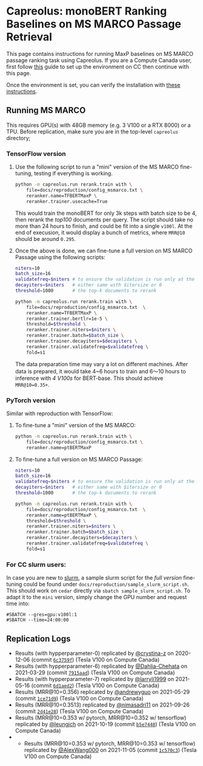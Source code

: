 # Capreolus: monoBERT Ranking Baselines on MS MARCO Passage Retrieval 

This page contains instructions for running MaxP baselines on MS MARCO passage ranking task using Capreolus.
If you are a Compute Canada user, 
first follow [this](../setup/setup-cc.md) guide to set up the environment on CC then continue with this page.

Once the environment is set, you can verify the installation with [these instructions](./PARADE.md#testing-installation).

## Running MS MARCO 
This requires GPU(s) with 48GB memory (e.g. 3 V100 or a RTX 8000) or a TPU. Before replication, make sure you are in the top-level `capreolus` directory;
### TensorFlow version 
1. Use the following script to run a "mini" version of the MS MARCO fine-tuning, testing if everything is working. 
    ```bash
    python -m capreolus.run rerank.train with \
        file=docs/reproduction/config_msmarco.txt \
        reranker.name=TFBERTMaxP \
        reranker.trainer.usecache=True
    ``` 
    This would train the monoBERT for only 3k steps with batch size to be 4, then rerank the *top100* documents per query. 
    The script should take no more than 24 hours to finish, and could be fit into a single `v100l`.
    At the end of execusion, it would display a bunch of metrics, where `MRR@10` should be around `0.295`.

3. Once the above is done, we can fine-tune a full version on MS MARCO Passage using the following scripts: 
    ```bash
    niters=10
    batch_size=16
    validatefreq=$niters # to ensure the validation is run only at the end of training
    decayiters=$niters   # either same with $itersize or 0
    threshold=1000       # the top-k documents to rerank

    python -m capreolus.run rerank.train with \
        file=docs/reproduction/config_msmarco.txt  \
        reranker.name=TFBERTMaxP \
        reranker.trainer.bertlr=1e-5 \
        threshold=$threshold \
        reranker.trainer.niters=$niters \
        reranker.trainer.batch=$batch_size \
        reranker.trainer.decayiters=$decayiters \
        reranker.trainer.validatefreq=$validatefreq \
        fold=s1
    ```
    The data preparation time may vary a lot on different machines.
    After data is prepared, it would take 4~6 hours to train and 6～10 hours to inference with *4 V100s* for BERT-base. 
    This should achieve `MRR@10=0.35+`.

### PyTorch version 
Similar with reproduction with TensorFlow:
1. To fine-tune a "mini" version of the MS MARCO:
    ```bash
    python -m capreolus.run rerank.train with \
        file=docs/reproduction/config_msmarco.txt \
        reranker.name=ptBERTMaxP
    ``` 

2. To fine-tune a full version on MS MARCO Passage:
    ```bash
    niters=10
    batch_size=16
    validatefreq=$niters # to ensure the validation is run only at the end of training
    decayiters=$niters   # either same with $itersize or 0
    threshold=1000       # the top-k documents to rerank

    python -m capreolus.run rerank.train with \
        file=docs/reproduction/config_msmarco.txt  \
        reranker.name=ptBERTMaxP \
        threshold=$threshold \
        reranker.trainer.niters=$niters \
        reranker.trainer.batch=$batch_size \
        reranker.trainer.decayiters=$decayiters \
        reranker.trainer.validatefreq=$validatefreq \
        fold=s1
    ```

### For CC slurm users:
In case you are new to [slurm](https://slurm.schedmd.com/documentation.html), a sample slurm script for the *full version* fine-tuning could be found under `docs/reproduction/sample_slurm_script.sh`.
This should work on `cedar` directly via `sbatch sample_slurm_script.sh`.
To adapt it to the `mini` version, simply change the GPU number and request time into:
```
#SBATCH --gres=gpu:v100l:1
#SBATCH --time=24:00:00
``` 

## Replication Logs
+ Results (with hypperparameter-0) replicated by [@crystina-z](https://github.com/crystina-z) on 2020-12-06 (commit [`6c3759f`](https://github.com/crystina-z/capreolus-1/commit/6c3759fe620f18f8939670176a18c744752bc9240)) (Tesla V100 on Compute Canada)
+ Results (with hypperparameter-6) replicated by [@Dahlia-Chehata](https://github.com/Dahlia-Chehata) on 2021-03-29 (commit [`7915aad`](https://github.com/capreolus-ir/capreolus/commit/7915aad75406527a3b88498926cff85259808696)) (Tesla V100 on Compute Canada)
+ Results (with hypperparameter-7) replicated by [@larryli1999](https://github.com/larryli1999) on 2021-05-16 (commit [`6d1aed2`](https://github.com/capreolus-ir/capreolus/commit/6d1aed29de7828ceb94560a8bf7c87f1af5458b5)) (Tesla V100 on Compute Canada)
+ Results (MRR@10=0.356) replicated by [@andrewyguo](https://github.com/andrewyguo) on 2021-05-29 (commit [`1ce71d9`](https://github.com/capreolus-ir/capreolus/commit/1ce71d93ab5473b40d4ae02768fd053261b27320)) (Tesla V100 on Compute Canada)
+ Results (MRR@10=0.3513) replicated by [@nimasadri11](https://github.com/nimasadri11) on 2021-09-26 (commit [`2d41e28`](https://github.com/capreolus-ir/capreolus/commit/2d41e28092813c22bfa5e8e2a88ff3ca944a688a)) (Tesla V100 on Compute Canada)
+ Results (MRR@10=0.353 w/ pytorch, MRR@10=0.352 w/ tensorflow) replicated by [@leungjch](https://github.com/leungjch) on 2021-10-19 (commit [`b5e7448`](https://github.com/crystina-z/capreolus/commit/b5e7448ab88aea69ab0df0838424254d0a079e7b)) (Tesla V100 on Compute Canada)
+ + Results (MRR@10=0.353 w/ pytorch, MRR@10=0.353 w/ tensorflow) replicated by [@AlexWang000](https://github.com/AlexWang000) on 2021-11-05 (commit [`1c570c3`](https://github.com/crystina-z/capreolus/commit/1c570c34630a984ccff3843d89223effa5d48aba)) (Tesla V100 on Compute Canada)

